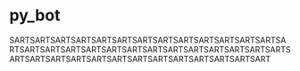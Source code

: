 # py_bot

SARTSARTSARTSARTSARTSARTSARTSARTSARTSARTSARTSARTSARTSARTSARTSARTSARTSARTSARTSARTSARTSARTSARTSARTSARTSARTSARTSARTSARTSARTSARTSARTSARTSARTSARTSARTSARTSARTSARTSART
